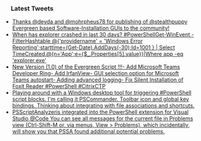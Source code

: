 <h3><a href="https://twitter.com/endi24"><img height=16 src="https://upload.wikimedia.org/wikipedia/sco/9/9f/Twitter_bird_logo_2012.svg"></a> Latest Tweets</h3>

<!-- BLOG-POST-LIST:START -->
- [Thanks @deyda and @mohrpheus78 for publishing of @stealthpuppy Evergreen based Software-Installation GUIs to the community!](https://rss.app/articles/cb4e791f6f6d729c074351566bd3a7c508111d6e1a31b6e890b6c809918773d2f150f40f6edcdd6ef4a26f7dde110d9067d16ae9c0)
- [When has explorer crashed in last 30 days? #PowerShellGet-WinEvent -FilterHashtable @{'providername' = 'Windows Error Reporting';starttime=(Get-Date).AddDays(-30);Id=1001 } | Select TimeCreated,@{n='App';e={$_.Properties[5].value}}|Where app -eq 'explorer.exe'](https://rss.app/articles/cb4e791f6f6d729c074351566bd3a7c508111d6e182aabf3cee782198dc974d3e30bb04f76d9dd6ff7a16f75da1d099460dd60e9c616731d)
- [New Version (1.0) of the Evergreen Script !!!- Add Microsoft Teams Developer Ring- Add IrfanView- GUI selection option for Microsoft Teams autostart- Adding advanced logging- Fix Silent Installation of Foxit Reader  #PowerShell #CitrixCTP](https://rss.app/articles/cb4e791f6f6d729c074351566bd3a7c508111d6e3b3aabe5c3bad355969266d3f70cea0d6adfda6bf6a06e7bd8150e9662d369e8c710)
- [Playing around with a Windows desktop tool for triggering #PowerShell script blocks. I'm calling it PSCommander. Toolbar icon and global key bindings. Thinking about integrating with file associations and shortcuts.](https://rss.app/articles/cb4e791f6f6d729c074351566bd3a7c508111d6e1e3bb3ecc6f08e0986896bcbad0cb15d2d9d9d77f2a16d79de1c079365dc6be6ca167911833ec2)
- [PSScriptAnalyzeris integrated into the PowerShell extension for Visual Studio @Code You can see all messages for the current file in Problems view (Ctrl-Shift-M or, via menus, View > Problems), which incidentally, will show you that PSSA found additional potential problems.](https://rss.app/articles/cb4e791f6f6d729c074351566bd3a7c508111d6e1a31b6e890b6c809918773d2f150f40f6edcde60f1a6627fdf150f9463dd6ee8c2)
<!-- BLOG-POST-LIST:END -->
